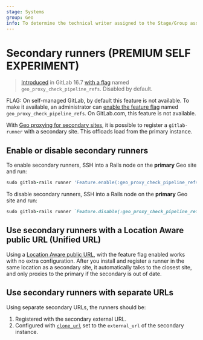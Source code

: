 ```yaml
---
stage: Systems
group: Geo
info: To determine the technical writer assigned to the Stage/Group associated with this page, see https://handbook.gitlab.com/handbook/product/ux/technical-writing/#assignments
---
```


# Secondary runners **(PREMIUM SELF EXPERIMENT)**

> [Introduced](https://gitlab.com/gitlab-org/gitlab/-/issues/415179) in GitLab 16.7 [with a flag](../../feature_flags.md) named `geo_proxy_check_pipeline_refs`. Disabled by default.

FLAG:
On self-managed GitLab, by default this feature is not available.
To make it available, an administrator can [enable the feature flag](../../feature_flags.md) named `geo_proxy_check_pipeline_refs`. On GitLab.com, this feature is not available.  

With [Geo proxying for secondary sites](index.md), it is possible to register a `gitlab-runner` with a secondary site. This offloads load from the primary instance.

## Enable or disable secondary runners

To enable secondary runners, SSH into a Rails node on the **primary** Geo site and run:

```ruby
sudo gitlab-rails runner 'Feature.enable(:geo_proxy_check_pipeline_refs)'
```

To disable secondary runners, SSH into a Rails node on the **primary** Geo site and run:

```ruby
sudo gitlab-rails runner `Feature.disable(:geo_proxy_check_pipeline_refs)`
```

## Use secondary runners with a Location Aware public URL (Unified URL)

Using a [Location Aware public URL](location_aware_external_url.md), with the feature flag enabled works with no extra configuration. After you install and register a runner in the same location as a secondary site, it automatically talks to the closest site, and only proxies to the primary if the secondary is out of date.

## Use secondary runners with separate URLs

Using separate secondary URLs, the runners should be:

1. Registered with the secondary external URL.
1. Configured with [`clone_url`](https://docs.gitlab.com/runner/configuration/advanced-configuration.html#how-clone_url-works) set to the `external_url` of the secondary instance.
